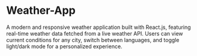 # Weather-App
A modern and responsive weather application built with React.js, featuring real-time weather data fetched from a live weather API. Users can view current conditions for any city, switch between languages, and toggle light/dark mode for a personalized experience.
